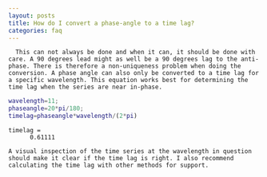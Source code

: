 ```yaml
---
layout: posts
title: How do I convert a phase-angle to a time lag?
categories: faq
---
```

      This can not always be done and when it can, it should be done with care. A 90 degrees lead might as well be a 90 degrees lag to the anti-phase. There is therefore a non-uniqueness problem when doing the conversion. A phase angle can also only be converted to a time lag for a specific wavelength. This equation works best for determining the time lag when the series are near in-phase.

```matlab
wavelength=11;
phaseangle=20*pi/180;
timelag=phaseangle*wavelength/(2*pi)
```

```
timelag =
      0.61111

```
    A visual inspection of the time series at the wavelength in question should make it clear if the time lag is right. I also recommend calculating the time lag with other methods for support.


